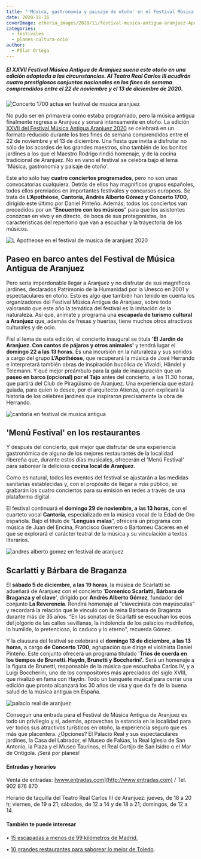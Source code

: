 ```yaml
---
title: "'Música, gastronomía y paisaje de otoño' en el Festival Música Antigua de Aranjuez"
date: 2020-11-16
coverImage: etheria_images/2020/11/festival-musica-antigua-aranjuez-Apotheose.jpg
categories: 
  - festivales
  - planes-cultura-ocio
author: 
  - PIlar Ortega
---
```


##### El XXVII Festival Música Antigua de Aranjuez suena este otoño en una edición adaptada a las circunstancias. Al Teatro Real Carlos III acudirán cuatro prestigiosos conjuntos nacionales en los fines de semana comprendidos entre el 22 de noviembre y el 13 de diciembre de 2020.

![Concerto 1700 actua en festival de musica aranjuez](etheria_images/2020/11/festival-musica-antigua-Concerto-1700.jpg "Concerto 1700 actuará en el Festival de Aranjuez.")

No pudo ser en primavera como estaba programado, pero la música antigua finalmente 
regresa a Aranjuez y sonará intensamente en otoño. La edición [XXVII del Festival Música 
Antigua Aranjuez 2020](http://musicaantiguaaranjuez.com/) se celebrará en un formato 
reducido durante los tres fines de semana comprendidos entre el 22 de noviembre y el 13 
de diciembre. Una fiesta que invita a disfrutar no sólo de los acordes de los grandes 
maestros, sino también de los bonitos jardines a los que el Maestro Rodrigo rindió 
homenaje, y de la cocina tradicional de Aranjuez. No en vano el festival se celebra bajo 
el lema 'Música, gastronomía y paisaje de otoño'. 

Este año sólo hay **cuatro conciertos programados**, pero no son unas convocatorias 
cualquiera. Detrás de ellos hay magníficos grupos españoles, todos ellos premiados en 
importantes festivales y concursos europeos. Se trata de **L’Apothèose, Cantoria, Andrés 
Alberto Gómez y Concerto 1700**, dirigido este último por Daniel Pinteño. Además, todos 
los conciertos van precedidos por un “**Encuentro con los músicos**” para que los 
asistentes conozcan en vivo y en directo, de boca de sus protagonistas, las 
características del repertorio que van a escuchar y la trayectoria de los músicos. 

![L Apotheose en el festival de musica de aranjuez 2020](etheria_images/2020/11/festival-musica-antigua-aranjuez-Apotheose.jpg "L'Apothèose, grupo español que participa en el Festival de Música Antigua de Aranjuez.")

## Paseo en barco antes del Festival de Música Antigua de Aranjuez

Pero sería imperdonable llegar a Aranjuez y no disfrutar de sus magníficos jardines, 
declarados Patrimonio de la Humanidad por la Unesco en 2001 y espectaculares en otoño. 
Esto es algo que también han tenido en cuenta los organizadores del Festival Música 
Antigua de Aranjuez, sobre todo valorando que este año la temática del festival es la 
imitación de la naturaleza. Así que, anímate y programa una **escapada de turismo 
cultural a Aranjuez** que, además de fresas y huertas, tiene muchos otros atractivos 
culturales y de ocio. 

Fiel al lema de esta edición, el concierto inaugural se titula **'El Jardín de Aranjuez. 
Con cantos de pájaros y otros animales'** y tendrá lugar el **domingo 22 a las 13 
horas.** Es una incursión en la naturaleza y sus sonidos a cargo del grupo 
**L’Apothéose**, que recuperará la música de José Herrando e interpretará también obras 
de inspiración bucólica de Vivaldi, Händel y Telemann. Y qué mejor preámbulo para la 
gala de inauguración que un **paseo en barco (opcional) por el Tajo** antes del 
concierto, a las 11.30 horas, que partirá del Club de Piragüismo de Aranjuez. Una 
experiencia que estará guiada, para quien lo desee, por el arquitecto Atienza, quien 
explicará la historia de los célebres jardines que inspiraron precisamente la obra de 
Herrando. 

![cantoria en festival de musica antigua](etheria_images/2020/11/festival-musica-aranjuez-Cantoria.jpg "Cantoría subirá al escenario el 29 de noviembre.")

## 'Menú Festival' en los restaurantes

Y después del concierto, qué mejor que disfrutar de una experiencia gastronómica de 
alguno de los mejores restaurantes de la localidad ribereña que, durante estos días 
musicales, ofrecerán el 'Menú Festival' para saborear la deliciosa **cocina local de 
Aranjuez**. 

Como es natural, todos los eventos del festival se ajustarán a las medidas sanitarias 
establecidas y, con el propósito de llegar a más público, se grabarán los cuatro 
conciertos para su emisión en redes a través de una plataforma digital. 

El festival continuará el **domingo 29 de noviembre, a las 13 horas,** con el cuarteto 
vocal **Cantoría**, especializado en la música vocal de la Edad de Oro española. Bajo el 
título de “**Lenguas malas**”, ofrecerá un programa con música de Juan del Encina, 
Francisco Guerrero o Bartomeu Cáceres en el que se explorará el carácter teatral de la 
música y su vinculación a textos literarios. 

![andres alberto gomez en festival de aranjuez](etheria_images/2020/11/festival-musica-antigua-Andres-Alberto-Gomez.jpg "Andrés Alberto Gómez, fundador del grupo La Reverencia. © Palo Fernández Juárez")

## Scarlatti y Bárbara de Braganza

El **sábado 5 de diciembre, a las 19 horas**, la música de Scarlatti se adueñará de 
Aranjuez con el concierto '**Domenico Scarlatti, Bárbara de Braganza y el clave**', 
dirigido por **Andrés Alberto Gómez**, fundador del conjunto **La Reverencia**. Rendirá 
homenaje al “clavecinista con mayúsculas” y recordará la relación que le vinculó con la 
reina Bárbara de Braganza durante más de 35 años. “En las sonatas de Scarlatti se 
escuchan los ecos del jolgorio de las calles sevillanas, la indolencia de los palacios 
madrileños, lo humilde, lo pretencioso, lo caduco y lo eterno”, recuerda Gómez. 

Y la clausura del festival se celebrará el **domingo 13 de diciembre, a las 13 horas,** 
a cargo **de Concerto 1700**, agrupación que dirige el violinista Daniel Pinteño. Este 
conjunto ofrecerá un programa titulado '**Tríos de cuerda en los tiempos de Brunetti. 
Haydn, Brunetti y Boccherini'.** Será un homenaje a la figura de Brunetti, responsable 
de la música que escuchaba Carlos IV, y a Luigi Boccherini, uno de los compositores más 
apreciados del siglo XVIII, que rivalizó en fama con Haydn. Todo un banquete musical 
para cerrar una edición que pronto alcanzará los 30 años de visa y que da fe de la buena 
salud de la música antigua en España. 

![palacio real de aranjuez](etheria_images/2020/11/palacio-real-aranjuez.jpg "El Palacio Real de Aranjuez es el principal foco turístico de la ciudad.")

Conseguir una entrada para el Festival de Música Antigua de Aranjuez es todo un 
privilegio y si, además, aprovechas la estancia en la localidad para ver todos sus 
atractivos turísticos en otoño, la experiencia seguro que es más que placentera. 
¿Opciones? El Palacio Real y sus espectaculares jardines, la Casa del Labrador, el Museo 
de Falúas, la Real Iglesia de San Antonio, la Plaza y el Museo Taurinos, el Real Cortijo 
de San Isidro o el Mar de Ontígola. ¡Será por planes! 

#### Entradas y horarios

Venta de entradas: [www.entradas.com](http://www.entradas.com) / Tel. 902 876 870 

Horario de taquilla del Teatro Real Carlos III de Aranjuez: jueves, de 18 a 20 h; 
viernes, de 19 a 21; sábados, de 12 a 14 y de 18 a 21; domingos, de 12 a 14. 

#### También te puede interesar

• [15 escapadas a menos de 99 kilómetros de 
Madrid.](https://etheriamagazine.com/2020/05/20/15-escapadas-a-menos-de-99-km-de-madrid/) 

• [10 grandes restaurantes para saborear lo mejor de 
Toledo](https://etheriamagazine.com/2020/11/03/comer-en-toledo-mejores-restaurantes-bares-tapas/).
